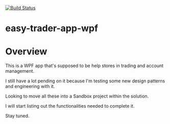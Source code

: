 [![Build Status](https://dev.azure.com/isaacikusika/AzureDevOpsTest/_apis/build/status/ayodejii.easy-trader-app-wpf?branchName=master)](https://dev.azure.com/isaacikusika/AzureDevOpsTest/_build/latest?definitionId=1&branchName=master)

# easy-trader-app-wpf

# Overview

This is a WPF app that's supposed to be help stores in trading and account management.

I still have a lot pending on it because I'm testing some new design patterns and engineering with it. 

Looking to move all these into a Sandbox project within the solution. 

I will start listing out the functionalities needed to complete it. 

Stay tuned. 
